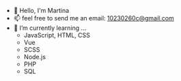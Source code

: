 - 👋 Hello, I'm Martina
- 📫 feel free to send me an email: 10230260c@gmail.com
- 🌱 I’m currently learning ...
  - JavaScript, HTML, CSS
  - Vue
  - SCSS
  - Node.js
  - PHP
  - SQL

<!---
Martina216/Martina216 is a ✨ special ✨ repository because its `README.md` (this file) appears on your GitHub profile.
You can click the Preview link to take a look at your changes.
--->
